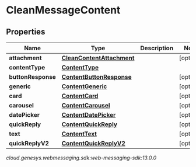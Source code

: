 # CleanMessageContent


## Properties

| Name | Type | Description | Notes |
| ------------ | ------------- | ------------- | ------------- |
| **attachment** | [**CleanContentAttachment**](CleanContentAttachment) |  |  [optional] |
| **contentType** | [**ContentType**](ContentType) |  |  |
| **buttonResponse** | [**ContentButtonResponse**](ContentButtonResponse) |  |  [optional] |
| **generic** | [**ContentGeneric**](ContentGeneric) |  |  [optional] |
| **card** | [**ContentCard**](ContentCard) |  |  [optional] |
| **carousel** | [**ContentCarousel**](ContentCarousel) |  |  [optional] |
| **datePicker** | [**ContentDatePicker**](ContentDatePicker) |  |  [optional] |
| **quickReply** | [**ContentQuickReply**](ContentQuickReply) |  |  [optional] |
| **text** | [**ContentText**](ContentText) |  |  [optional] |
| **quickReplyV2** | [**ContentQuickReplyV2**](ContentQuickReplyV2) |  |  [optional] |




_cloud.genesys.webmessaging.sdk:web-messaging-sdk:13.0.0_

